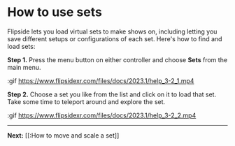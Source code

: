 # How to use sets

Flipside lets you load virtual sets to make shows on, including letting you save different setups or configurations of each set. Here's how to find and load sets:

**Step 1.** Press the menu button on either controller and choose **Sets** from the main menu.

:gif https://www.flipsidexr.com/files/docs/2023.1/help_3-2_1.mp4

**Step 2.** Choose a set you like from the list and click on it to load that set. Take some time to teleport around and explore the set.

:gif https://www.flipsidexr.com/files/docs/2023.1/help_3-2_2.mp4

---

**Next:** [[:How to move and scale a set]]

